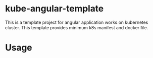 # kube-angular-template

This is a template project for angular application works on kubernetes cluster. This template provides minimum k8s manifest and docker file.

# Usage
